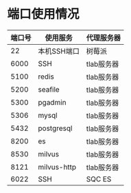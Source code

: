 # 端口使用情况

|端口号|使用服务|代理服务器|
|-|-|-|
|22|本机SSH端口| 树莓派 |
|6000|SSH| tlab服务器 |
|5100|redis| tlab服务器 |
|5200|seafile| tlab服务器 |
|5300|pgadmin| tlab服务器 |
|5306|mysql| tlab服务器 |
|5432|postgresql| tlab服务器 |
|8200|es| tlab服务器 |
|8530|milvus| tlab服务器 |
|8121|milvus-http| tlab服务器 |
|6022|SSH| SQC ES |
